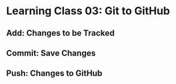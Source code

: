 # Learning Class 03: Git to GitHub

## Add: Changes to be Tracked

## Commit: Save Changes

## Push: Changes to GitHub
